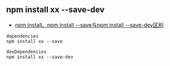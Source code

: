 ## npm install xx --save-dev

* [npm install、npm install --save与npm install --save-dev区别](https://blog.csdn.net/qq_30378229/article/details/78463930)

```
dependencies
npm install xx --save

devDependencies
npm install xx --save-dev
```
